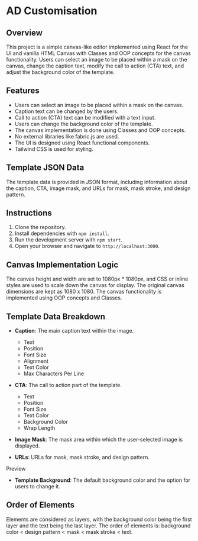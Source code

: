 # AD Customisation 

## Overview
This project is a simple canvas-like editor implemented using React for the UI and vanilla HTML Canvas with Classes and OOP concepts for the canvas functionality. Users can select an image to be placed within a mask on the canvas, change the caption text, modify the call to action (CTA) text, and adjust the background color of the template.

## Features
- Users can select an image to be placed within a mask on the canvas.
- Caption text can be changed by the users.
- Call to action (CTA) text can be modified with a text input.
- Users can change the background color of the template.
- The canvas implementation is done using Classes and OOP concepts.
- No external libraries like fabric.js are used.
- The UI is designed using React functional components.
- Tailwind CSS is used for styling.

## Template JSON Data
The template data is provided in JSON format, including information about the caption, CTA, image mask, and URLs for mask, mask stroke, and design pattern.

## Instructions
1. Clone the repository.
2. Install dependencies with `npm install`.
3. Run the development server with `npm start`.
4. Open your browser and navigate to `http://localhost:3000`.

## Canvas Implementation Logic
The canvas height and width are set to 1080px * 1080px, and CSS or inline styles are used to scale down the canvas for display. The original canvas dimensions are kept as 1080 x 1080. The canvas functionality is implemented using OOP concepts and Classes.

## Template Data Breakdown
- **Caption**: The main caption text within the image.
  - Text
  - Position
  - Font Size
  - Alignment
  - Text Color
  - Max Characters Per Line

- **CTA**: The call to action part of the template.
  - Text
  - Position
  - Font Size
  - Text Color
  - Background Color
  - Wrap Length

- **Image Mask**: The mask area within which the user-selected image is displayed.

- **URLs**: URLs for mask, mask stroke, and design pattern.

Preview 



- **Template Background**: The default background color and the option for users to change it.


## Order of Elements
Elements are considered as layers, with the background color being the first layer and the text being the last layer. The order of elements is: background color < design pattern < mask < mask stroke < text.
